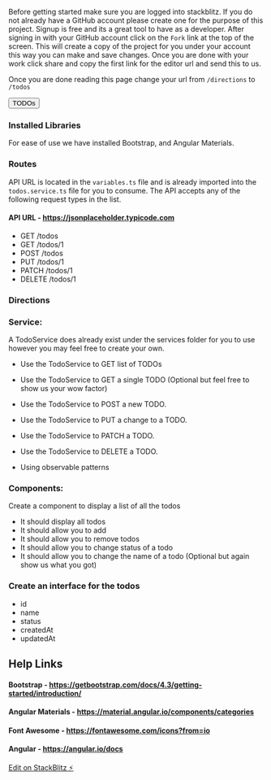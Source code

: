 Before getting started make sure you are logged into stackblitz.  If you do not already have a GitHub account please create one for the purpose of this project. Signup is free and its a great tool to have as a developer.  After signing in with your GitHub account click on the `Fork` link at the top of the screen.  This will create a copy of the project for you under your account this way you can make and save changes.  Once you are done with your work click share and copy the first link for the editor url and send this to us.

Once you are done reading this page change your url from `/directions` to `/todos`

<button routerLink="/todos">TODOs</button>

### Installed Libraries

For ease of use we have installed Bootstrap, and Angular Materials.

### Routes

API URL is located in the `variables.ts` file and is already imported into the `todos.service.ts` file for you to consume.  The API accepts any of the following request types in the list.

#### API URL - https://jsonplaceholder.typicode.com

 - GET	/todos
 - GET	/todos/1
 - POST	/todos
 - PUT	/todos/1
 - PATCH	/todos/1
 - DELETE	/todos/1

### Directions

### Service:

A TodoService does already exist under the services folder for you to use however you may feel free to create your own.

- Use the  TodoService to GET list of TODOs
- Use the  TodoService to GET a single TODO (Optional but feel free to show us your wow factor)
- Use the  TodoService to POST a new TODO.
- Use the  TodoService to PUT a change to a TODO.
- Use the  TodoService to PATCH a TODO.
- Use the  TodoService to DELETE a TODO.

- Using observable patterns 

### Components:

Create a component to display a list of all the todos

- It should display all todos
- It should allow you to add
- It should allow you to remove todos
- It should allow you to change status of a todo
- It should allow you to change the name of a todo (Optional but again show us what you got)

### Create an interface for the todos

- id
- name
- status
- createdAt
- updatedAt

 ## Help Links

 #### Bootstrap - https://getbootstrap.com/docs/4.3/getting-started/introduction/

 #### Angular Materials - https://material.angular.io/components/categories

#### Font Awesome - https://fontawesome.com/icons?from=io

#### Angular - https://angular.io/docs


[Edit on StackBlitz ⚡️](https://stackblitz.com/edit/angular-n2y1zg)